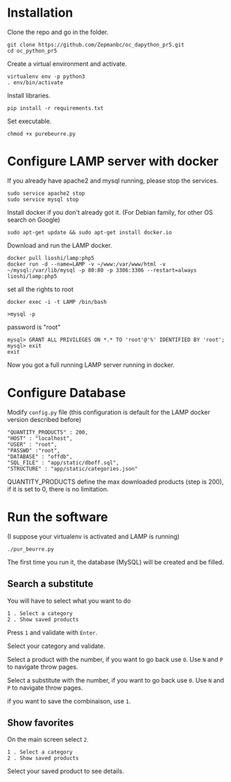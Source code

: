 # Installation

Clone the repo and go in the folder.

    git clone https://github.com/Zepmanbc/oc_dapython_pr5.git
    cd oc_python_pr5

Create a virtual environment and activate.

    virtualenv env -p python3
    . env/bin/activate

Install libraries.

    pip install -r requirements.txt

Set executable.

    chmod +x purebeurre.py

# Configure LAMP server with docker

If you already have apache2 and mysql running, please stop the services.

    sudo service apache2 stop
    sudo service mysql stop

Install docker if you don't already got it. (For Debian family, for other OS search on Google)

    sudo apt-get update && sudo apt-get install docker.io

Download and run the LAMP docker.

    docker pull lioshi/lamp:php5
    docker run -d --name=LAMP -v ~/www:/var/www/html -v ~/mysql:/var/lib/mysql -p 80:80 -p 3306:3306 --restart=always lioshi/lamp:php5

set all the rights to root

    docker exec -i -t LAMP /bin/bash 

    >mysql -p

password is "root"

    mysql> GRANT ALL PRIVILEGES ON *.* TO 'root'@'%' IDENTIFIED BY 'root';
    mysql> exit
    exit

Now you got a full running LAMP server running in docker.

# Configure Database

Modify `config.py` file (this configuration is default for the LAMP docker version described before)

    "QUANTITY_PRODUCTS" : 200,
    "HOST" : "localhost",
    "USER" : "root",
    "PASSWD" :"root",
    "DATABASE" : "offdb",
    "SQL_FILE" : "app/static/dboff.sql",
    "STRUCTURE" : "app/static/categories.json"

QUANTITY_PRODUCTS define the max downloaded products (step is 200), if it is set to 0, there is no limitation.

# Run the software

(I suppose your virtualenv is activated and LAMP is running)

    ./pur_beurre.py

The first time you run it, the database (MySQL) will be created and be filled.

## Search a substitute

You will have to select what you want to do

    1 . Select a category
    2 . Show saved products

Press `1` and validate with `Enter`.

Select your category and validate.

Select a product with the number, if you want to go back use `0`. Use `N` and `P` to navigate throw pages.

Select a substitute with the number, if you want to go back use `0`. Use `N` and `P` to navigate throw pages.

if you want to save the combinaison, use `1`.

## Show favorites

On the main screen select `2`.

    1 . Select a category
    2 . Show saved products

Select your saved product to see details.